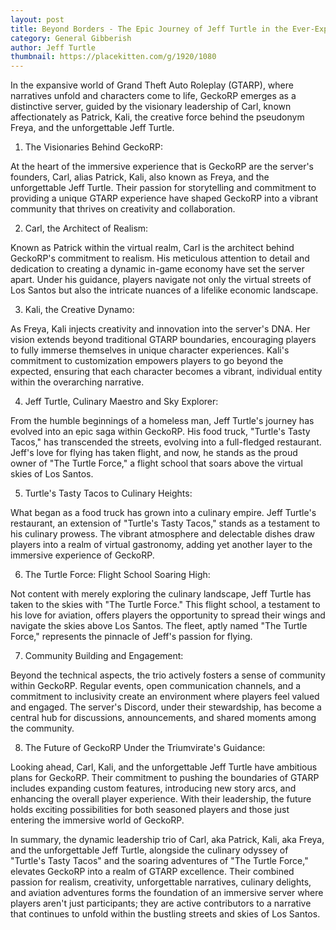```yaml
---
layout: post
title: Beyond Borders - The Epic Journey of Jeff Turtle in the Ever-Expanding World of GeckoRP
category: General Gibberish
author: Jeff Turtle
thumbnail: https://placekitten.com/g/1920/1080
---
```

In the expansive world of Grand Theft Auto Roleplay (GTARP), where narratives unfold and characters come to life, GeckoRP emerges as a distinctive server, guided by the visionary leadership of Carl, known affectionately as Patrick, Kali, the creative force behind the pseudonym Freya, and the unforgettable Jeff Turtle.

1. The Visionaries Behind GeckoRP:

At the heart of the immersive experience that is GeckoRP are the server's founders, Carl, alias Patrick, Kali, also known as Freya, and the unforgettable Jeff Turtle. Their passion for storytelling and commitment to providing a unique GTARP experience have shaped GeckoRP into a vibrant community that thrives on creativity and collaboration.

2. Carl, the Architect of Realism:

Known as Patrick within the virtual realm, Carl is the architect behind GeckoRP's commitment to realism. His meticulous attention to detail and dedication to creating a dynamic in-game economy have set the server apart. Under his guidance, players navigate not only the virtual streets of Los Santos but also the intricate nuances of a lifelike economic landscape.

3. Kali, the Creative Dynamo:

As Freya, Kali injects creativity and innovation into the server's DNA. Her vision extends beyond traditional GTARP boundaries, encouraging players to fully immerse themselves in unique character experiences. Kali's commitment to customization empowers players to go beyond the expected, ensuring that each character becomes a vibrant, individual entity within the overarching narrative.

4. Jeff Turtle, Culinary Maestro and Sky Explorer:

From the humble beginnings of a homeless man, Jeff Turtle's journey has evolved into an epic saga within GeckoRP. His food truck, "Turtle's Tasty Tacos," has transcended the streets, evolving into a full-fledged restaurant. Jeff's love for flying has taken flight, and now, he stands as the proud owner of "The Turtle Force," a flight school that soars above the virtual skies of Los Santos.

5. Turtle's Tasty Tacos to Culinary Heights:

What began as a food truck has grown into a culinary empire. Jeff Turtle's restaurant, an extension of "Turtle's Tasty Tacos," stands as a testament to his culinary prowess. The vibrant atmosphere and delectable dishes draw players into a realm of virtual gastronomy, adding yet another layer to the immersive experience of GeckoRP.

6. The Turtle Force: Flight School Soaring High:

Not content with merely exploring the culinary landscape, Jeff Turtle has taken to the skies with "The Turtle Force." This flight school, a testament to his love for aviation, offers players the opportunity to spread their wings and navigate the skies above Los Santos. The fleet, aptly named "The Turtle Force," represents the pinnacle of Jeff's passion for flying.

7. Community Building and Engagement:

Beyond the technical aspects, the trio actively fosters a sense of community within GeckoRP. Regular events, open communication channels, and a commitment to inclusivity create an environment where players feel valued and engaged. The server's Discord, under their stewardship, has become a central hub for discussions, announcements, and shared moments among the community.

8. The Future of GeckoRP Under the Triumvirate's Guidance:

Looking ahead, Carl, Kali, and the unforgettable Jeff Turtle have ambitious plans for GeckoRP. Their commitment to pushing the boundaries of GTARP includes expanding custom features, introducing new story arcs, and enhancing the overall player experience. With their leadership, the future holds exciting possibilities for both seasoned players and those just entering the immersive world of GeckoRP.

In summary, the dynamic leadership trio of Carl, aka Patrick, Kali, aka Freya, and the unforgettable Jeff Turtle, alongside the culinary odyssey of "Turtle's Tasty Tacos" and the soaring adventures of "The Turtle Force," elevates GeckoRP into a realm of GTARP excellence. Their combined passion for realism, creativity, unforgettable narratives, culinary delights, and aviation adventures forms the foundation of an immersive server where players aren't just participants; they are active contributors to a narrative that continues to unfold within the bustling streets and skies of Los Santos.
